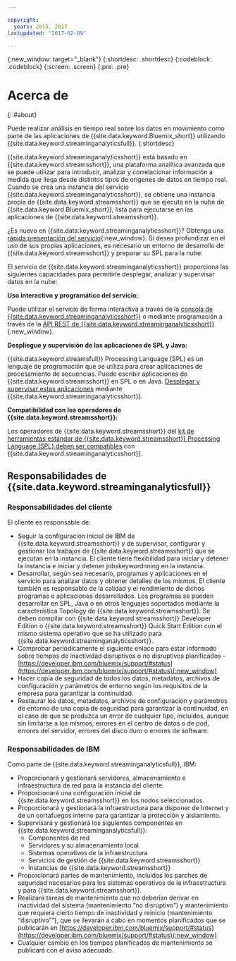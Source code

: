 ```yaml
---

copyright:
  years: 2015, 2017
lastupdated: "2017-02-09"

---
```


<!-- Attribute definitions --> 
{:new_window: target="_blank"}
{:shortdesc: .shortdesc}
{:codeblock: .codeblock}
{:screen: .screen}
{:pre: .pre}

# Acerca de
{: #about}

Puede realizar análisis en tiempo real sobre los datos en movimiento como parte de las aplicaciones de {{site.data.keyword.Bluemix_short}} utilizando {{site.data.keyword.streaminganalyticsfull}}. 
{:shortdesc}

{{site.data.keyword.streaminganalyticsshort}} está basado en {{site.data.keyword.streamsshort}}, una plataforma analítica avanzada que se puede utilizar para introducir, analizar y correlacionar información a medida que llega desde distintos tipos de orígenes de datos en tiempo real. Cuando se crea una instancia del servicio {{site.data.keyword.streaminganalyticsshort}}, se obtiene una instancia propia de {{site.data.keyword.streamsshort}} que se ejecuta en la nube de {{site.data.keyword.Bluemix_short}}, lista para ejecutarse en las aplicaciones de {{site.data.keyword.streamsshort}}.

¿Es nuevo en {{site.data.keyword.streaminganalyticsshort}}? Obtenga una [rápida presentación del servicio](https://developer.ibm.com/streamsdev/docs/streaming-analytics-now-available-bluemix-2/){:new_window}. Si desea profundizar en el uso de sus propias aplicaciones, es necesario un entorno de desarrollo de {{site.data.keyword.streamsshort}} y preparar su SPL para la nube.

El servicio de {{site.data.keyword.streaminganalyticsshort}} proporciona las siguientes capacidades para permitirle desplegar, analizar y supervisar datos en la nube:

**Uso interactivo y programático del servicio:**

Puede utilizar el servicio de forma interactiva a través de la [consola de {{site.data.keyword.streaminganalyticsshort}}](/docs/services/StreamingAnalytics/c_streams_console.html) o mediante programación a través de la [API REST de {{site.data.keyword.streaminganalyticsshort}}](https://console.ng.bluemix.net/apidocs/220){:new_window}.

**Despliegue y supervisión de las aplicaciones de SPL y Java:**

{{site.data.keyword.streamsfull}} Processing Language (SPL) es un lenguaje de programación que se utiliza para crear aplicaciones de procesamiento de secuencias. Puede escribir aplicaciones de {{site.data.keyword.streamsshort}} en SPL o en Java. [Desplegar y supervisar estas aplicaciones](/docs/services/StreamingAnalytics/t_deploytocloud.html) mediante {{site.data.keyword.streaminganalyticsshort}}. 

**Compatibilidad con los operadores de {{site.data.keyword.streamsshort}}:**

Los operadores de {{site.data.keyword.streamsshort}} del [kit de herramientas estándar de {{site.data.keyword.streamsshort}} Processing Language (SPL) deben ser compatibles](/docs/services/StreamingAnalytics/c_beta_adapters.html) con {{site.data.keyword.streaminganalyticsshort}}.

## Responsabilidades de {{site.data.keyword.streaminganalyticsfull}}

### Responsabilidades del cliente

El cliente es responsable de:

* Seguir la configuración inicial de IBM de {{site.data.keyword.streamsshort}} y de supervisar, configurar y gestionar los trabajos de {{site.data.keyword.streamsshort}} que se ejecutan en la instancia. El cliente tiene flexibilidad para iniciar y detener la instancia e iniciar y detener jobskeywordnning en la instancia.
* Desarrollar, según sea necesario, programas y aplicaciones en el servicio para analizar datos y obtener detalles de los mismos. El cliente también es responsable de la calidad y el rendimiento de dichos programas o aplicaciones desarrollados. Los programas se pueden desarrollar en SPL, Java o en otros lenguajes soportados mediante la característica Topology de {{site.data.keyword.streamsshort}}. Se deben compilar con {{site.data.keyword.streamsshort}} Developer Edition o {{site.data.keyword.streamsshort}} Quick Start Edition con el mismo sistema operativo que se ha utilizado para {{site.data.keyword.streaminganalyticsshort}}. 
* Comprobar periódicamente el siguiente enlace para estar informado sobre tiempos de inactividad disruptivos o no disruptivos planificados - [https://developer.ibm.com/bluemix/support/#status](https://developer.ibm.com/bluemix/support/#status){:new_window}  
* Hacer copia de seguridad de todos los datos, metadatos, archivos de configuración y parámetros de entorno según los requisitos de la empresa para garantizar la continuidad.
* Restaurar los datos, metadatos, archivos de configuración y parámetros de entorno de una copia de seguridad para garantizar la continuidad, en el caso de que se produzca un error de cualquier tipo, incluidos, aunque sin limitarse a los mismos, errores en el centro de datos o de pod, errores del servidor, errores del disco duro o errores de software.

### Responsabilidades de IBM

Como parte de {{site.data.keyword.streaminganalyticsfull}}, IBM:

* Proporcionará y gestionará servidores, almacenamiento e infraestructura de red para la instancia del cliente. 
* Proporcionará una configuración inicial de {{site.data.keyword.streamsshort}} en los nodos seleccionados.
* Proporcionará y gestionará la infraestructura para disponer de Internet y de un cortafuegos interno para garantizar la protección y aislamiento. 
* Supervisará y gestionará los siguientes componentes en {{site.data.keyword.streaminganalyticsfull}}:
	* Componentes de red
	* Servidores y su almacenamiento local
	* Sistemas operativos de la infraestructura
	* Servicios de gestión de {{site.data.keyword.streamsshort}}
	* Instancias de {{site.data.keyword.streamsshort}} 
* Proporcionará partes de mantenimiento, incluidos los parches de seguridad necesarios para los sistemas operativos de la infraestructura y para {{site.data.keyword.streamsshort}}.
* Realizará tareas de mantenimiento que no deberían derivar en inactividad del sistema (mantenimiento “no disruptivo”) y mantenimiento que requiera cierto tiempo de inactividad y reinicio (mantenimiento “disruptivo””), que se llevarán a cabo en momentos planificados que se publicarán en [https://developer.ibm.com/bluemix/support/#status](https://developer.ibm.com/bluemix/support/#status){:new_window} 
* Cualquier cambio en los tiempos planificados de mantenimiento se publicará con el aviso adecuado. 
